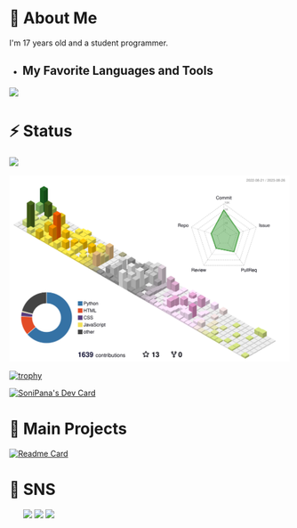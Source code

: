 # 🧐 About Me

I'm 17 years old and a student programmer.

- ## My Favorite Languages and Tools

<img src="https://skillicons.dev/icons?i=python,flutter,cs,html,css,typescript,git,linux,selenium,github,vscode&theme=light">

# ⚡ Status

![](https://img.shields.io/github/followers/SoniPana)

![](./profile-3d-contrib/profile-season-animate.svg)

[![trophy](https://github-profile-trophy.vercel.app/?username=SoniPana)](https://github.com/ryo-ma/github-profile-trophy)

<a href="https://app.daily.dev/SoniPana"><img src="https://api.daily.dev/devcards/72d7f4b1fd7e4fe2b291d29236ec208c.png?r=4rj" width="400" alt="SoniPana's Dev Card"/></a>

# 🚀 Main Projects

[![Readme Card](https://github-readme-stats.vercel.app/api/pin/?username=m1daily&repo=Schedule_Bot)](https://github.com/m1daily/Schedule_Bot)

# 📱 SNS

<div style="position: relative; left: 1.8em;">
  <a href="https://twitter.com/M1_Matu"><img src="https://img.shields.io/badge/Twitter-follow-1DA1F2?style=for-the-badge&logo=twitter&logoColor=1DA1F2"></a>
  <a href="https://qiita.com/SoniPana"><img src="https://img.shields.io/badge/Qiita-follow-55C500?style=for-the-badge&logo=qiita&logoColor=55C500"></a>
  <a href="https://zenn.dev/sonipana"><img src="https://img.shields.io/badge/Zenn-follow-3EA8FF?style=for-the-badge&logo=zenn&logoColor=3EA8FF"></a>
</div>
